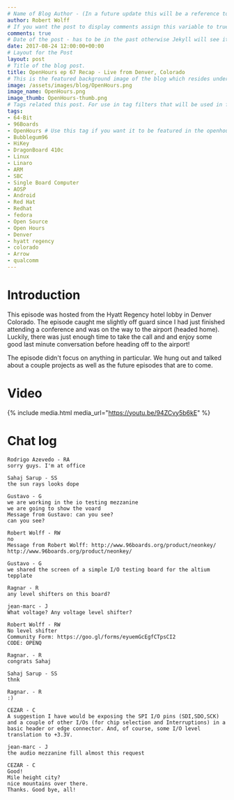 ```yaml
---
# Name of Blog Author - (In a future update this will be a reference to the authors entry in yaml db.)
author: Robert Wolff
# If you want the post to display comments assign this variable to true.
comments: true
# Date of the post - has to be in the past otherwise Jekyll will see it as a future post.
date: 2017-08-24 12:00:00+00:00
# Layout for the Post
layout: post
# Title of the blog post.
title: OpenHours ep 67 Recap - Live from Denver, Colorado
# This is the featured background image of the blog which resides under _assets/
image: /assets/images/blog/OpenHours.png
image_name: OpenHours.png
image_thumb: OpenHours-thumb.png
# Tags related this post. For use in tag filters that will be used in future updates.
tags:
- 64-Bit
- 96Boards
- OpenHours # Use this tag if you want it to be featured in the openhours blog sections.
- Bubblegum96
- HiKey
- DragonBoard 410c
- Linux
- Linaro
- ARM
- SBC
- Single Board Computer
- AOSP
- Android
- Red Hat
- Redhat
- fedora
- Open Source
- Open Hours
- Denver
- hyatt regency
- colorado
- Arrow
- qualcomm
---
```

# Introduction

This episode was hosted from the Hyatt Regency hotel lobby in Denver Colorado. The episode caught me slightly off guard since I had just finished attending a conference and was on the way to the airport (headed home). Luckily, there was just enough time to take the call and and enjoy some good last minute conversation before heading off to the airport!

The episode didn't focus on anything in particular. We hung out and talked about a couple projects as well as the future episodes that are to come.

# Video

{% include media.html media_url="https://youtu.be/94ZCvy5b6kE" %}

# Chat log

```
Rodrigo Azevedo - RA
sorry guys. I'm at office

Sahaj Sarup - SS
the sun rays looks dope

Gustavo - G
we are working in the io testing mezzanine
we are going to show the voard
Message from Gustavo: can you see?
can you see?

Robert Wolff - RW
no
Message from Robert Wolff: http://www.96boards.org/product/neonkey/
http://www.96boards.org/product/neonkey/

Gustavo - G
we shared the screen of a simple I/O testing board for the altium tepplate

Ragnar - R
any level shifters on this board?

jean-marc - J
What voltage? Any voltage level shifter?

Robert Wolff - RW
No level shifter
Community Form: https://goo.gl/forms/eyuemGcEgfCTpsCI2
CODE: OPENQ

Ragnar. - R
congrats Sahaj

Sahaj Sarup - SS
thnk

Ragnar. - R
:)

CEZAR - C
A suggestion I have would be exposing the SPI I/O pins (SDI,SDO,SCK) and a couple of other I/Os (for chip selection and Interruptions) in a
basic header or edge connector. And, of course, some I/O level translation to +3.3V.

jean-marc - J
the audio mezzanine fill almost this request

CEZAR - C
Good!
Mile height city?
nice mountains over there.
Thanks. Good bye, all!
```
